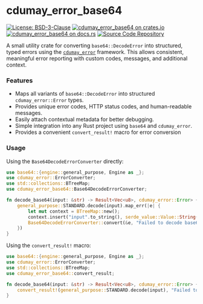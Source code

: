 # cdumay_error_base64

[![License: BSD-3-Clause](https://img.shields.io/badge/license-BSD--3--Clause-blue)](./LICENSE)
[![cdumay_error_base64 on crates.io](https://img.shields.io/crates/v/cdumay_error_base64)](https://crates.io/crates/cdumay_error_base64)
[![cdumay_error_base64 on docs.rs](https://docs.rs/cdumay_error_base64/badge.svg)](https://docs.rs/cdumay_error_base64)
[![Source Code Repository](https://img.shields.io/badge/Code-On%20GitHub-blue?logo=GitHub)](https://github.com/cdumay/cdumay_error_base64)

A small utility crate for converting `base64::DecodeError` into structured, typed errors using the [`cdumay_error`](https://docs.rs/cdumay-error/) framework. This allows consistent, meaningful error reporting with custom codes, messages, and additional context.

### Features

- Maps all variants of `base64::DecodeError` into structured `cdumay_error::Error` types.
- Provides unique error codes, HTTP status codes, and human-readable messages.
- Easily attach contextual metadata for better debugging.
- Simple integration into any Rust project using `base64` and `cdumay_error`.
- Provides a convenient `convert_result!` macro for error conversion

### Usage

Using the `Base64DecodeErrorConverter` directly:
```rust
use base64::{engine::general_purpose, Engine as _};
use cdumay_error::ErrorConverter;
use std::collections::BTreeMap;
use cdumay_error_base64::Base64DecodeErrorConverter;

fn decode_base64(input: &str) -> Result<Vec<u8>, cdumay_error::Error> {
    general_purpose::STANDARD.decode(input).map_err(|e| {
        let mut context = BTreeMap::new();
        context.insert("input".to_string(), serde_value::Value::String(input.to_string()));
        Base64DecodeErrorConverter::convert(&e, "Failed to decode base64".to_string(), context)
    })
}
```
Using the `convert_result!` macro:
```rust
use base64::{engine::general_purpose, Engine as _};
use cdumay_error::ErrorConverter;
use std::collections::BTreeMap;
use cdumay_error_base64::convert_result;

fn decode_base64(input: &str) -> Result<Vec<u8>, cdumay_error::Error> {
    convert_result!(general_purpose::STANDARD.decode(input), "Failed to decode base64")
}
```

